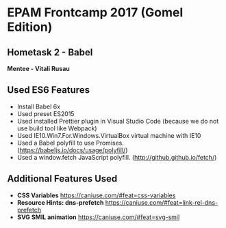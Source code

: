 # EPAM Frontcamp 2017 (Gomel Edition)

## Hometask 2 - Babel
**Mentee - Vitali Rusau**

## Used ES6 Features
* Install Babel 6x
* Used preset ES2015
* Used installed Prettier plugin in Visual Studio Code (because we do not use build tool like Webpack)
* Used IE10.Win7.For.Windows.VirtualBox virtual machine with IE10
* Used a Babel polyfill to use Promises. (https://babeljs.io/docs/usage/polyfill/)
* Used a window.fetch JavaScript polyfill. (http://github.github.io/fetch/)

## Additional Features Used
*  **CSS Variables** https://caniuse.com/#feat=css-variables
*  **Resource Hints: dns-prefetch** https://caniuse.com/#feat=link-rel-dns-prefetch
*  **SVG SMIL animation** https://caniuse.com/#feat=svg-smil